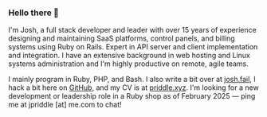 ### Hello there 👋

I'm Josh, a full stack developer and leader with over 15 years of experience designing and maintaining SaaS platforms, control panels, and billing systems using Ruby on Rails. Expert in API server and client implementation and integration. I have an extensive background in web hosting and Linux systems administration and I'm highly productive on remote, agile teams.

I mainly program in Ruby, PHP, and Bash. I also write a bit over at [josh.fail][1], I hack a bit here on [GitHub][2], and my CV is at [priddle.xyz][3]. I'm looking for a new development or leadership role in a Ruby shop as of February 2025 — ping me at jpriddle \[at\] me.com to chat!

[1]: https://josh.fail/
[2]: https://github.com/itspriddle
[3]: https://priddle.xyz/

<!--
**itspriddle/itspriddle** is a ✨ _special_ ✨ repository because its `README.md` (this file) appears on your GitHub profile.

Here are some ideas to get you started:

- 🔭 I’m currently working on ...
- 🌱 I’m currently learning ...
- 👯 I’m looking to collaborate on ...
- 🤔 I’m looking for help with ...
- 💬 Ask me about ...
- 📫 How to reach me: ...
- 😄 Pronouns: ...
- ⚡ Fun fact: ...
-->
